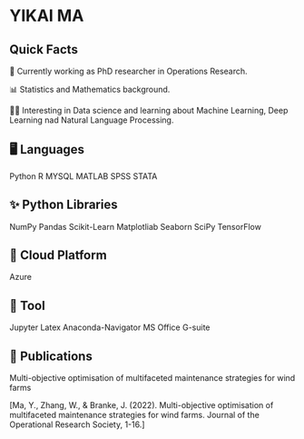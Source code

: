 # YIKAI MA

## Quick Facts
🔭 Currently working  as PhD researcher in Operations Research.

📊 Statistics and Mathematics background.

👩‍🎓 Interesting in Data science and learning about Machine Learning, Deep Learning nad Natural Language Processing.


## 🖥️ Languages
Python R MYSQL MATLAB SPSS STATA

## ✨ Python Libraries
NumPy Pandas Scikit-Learn Matplotliab Seaborn SciPy TensorFlow

## 🔗 Cloud Platform
Azure

## 📂 Tool
Jupyter Latex Anaconda-Navigator MS Office G-suite

## 📄 Publications
Multi-objective optimisation of multifaceted maintenance strategies for wind farms

[Ma, Y., Zhang, W., & Branke, J. (2022). Multi-objective optimisation of multifaceted maintenance strategies for wind farms. Journal of the Operational Research Society, 1-16.]
